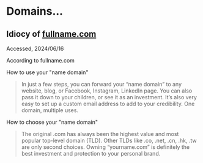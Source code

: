 # Domains...

## Idiocy of [fullname.com](https://fullname.com/home/en)

Accessed, 2024/06/16

According to fullname.com

How to use your "name domain"

> In just a few steps, you can forward your “name domain” to any website, blog, or Facebook, Instagram, LinkedIn page. You can also pass it down to your children, or see it as an investment. It’s also very easy to set up a custom email address to add to your credibility. One domain, multiple uses.

How to choose your "name domain"

> The original .com has always been the highest value and most popular top-level domain (TLD). Other TLDs like .co, .net, .cn, .hk, .tw are only second choices. Owning “yourname.com” is definitely the best investment and protection to your personal brand.

